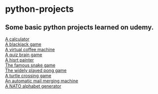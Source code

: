 # python-projects

## Some basic python projects learned on udemy.

[A calculator](calculator) <br/>
[A blackjack game](blackjack) <br/>
[A virtual coffee machine](oop-coffee-machine)<br/>
[A quiz brain game](quiz-game)<br/>
[A hisrt painter](hisrt-painter)<br/>
[The famous snake game](snake-game)<br/>
[The widely played pong game](pong-game)<br/>
[A turtle crossing game](turtle-crossing)<br/>
[An automatic mail merging machine](mail-merge)<br/>
[A NATO alphabet generator](NATO-alphabet)<br/>
